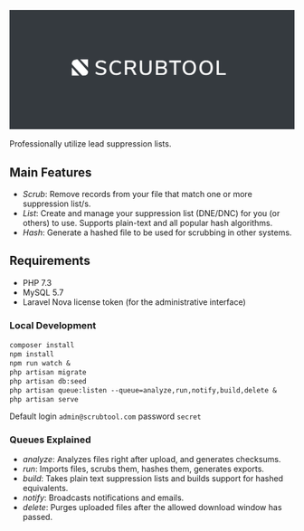 ![Scrubtool](./public/img/logo-social.png)

Professionally utilize lead suppression lists.

## Main Features

* *Scrub*: Remove records from your file that match one or more suppression list/s.
* *List*: Create and manage your suppression list (DNE/DNC) for you (or others) to use. Supports plain-text and all popular hash algorithms.
* *Hash*: Generate a hashed file to be used for scrubbing in other systems.

## Requirements

* PHP 7.3
* MySQL 5.7
* Laravel Nova license token (for the administrative interface)

### Local Development

    composer install
    npm install
    npm run watch &
    php artisan migrate
    php artisan db:seed
    php artisan queue:listen --queue=analyze,run,notify,build,delete &
    php artisan serve

Default login `admin@scrubtool.com` password `secret`

### Queues Explained

* *analyze*: Analyzes files right after upload, and generates checksums.
* *run*: Imports files, scrubs them, hashes them, generates exports.
* *build*: Takes plain text suppression lists and builds support for hashed equivalents.
* *notify*: Broadcasts notifications and emails.
* *delete*: Purges uploaded files after the allowed download window has passed.
